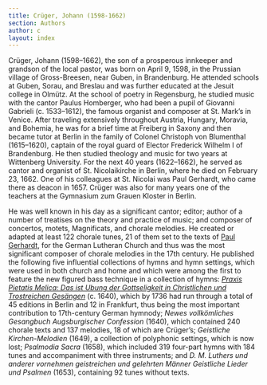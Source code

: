 ```yaml
---
title: Crüger, Johann (1598-1662)
section: Authors
author: c
layout: index
---
```


Crüger, Johann (1598–1662), the son of a prosperous innkeeper and grandson of the local pastor, was born on April 9, 1598, in the Prussian village of Gross-Breesen, near Guben, in Brandenburg. He attended schools at Guben, Sorau, and Breslau and was further educated at the Jesuit college in Olmütz. At the school of poetry in Regensburg, he studied music with the cantor Paulus Homberger, who had been a pupil of Giovanni Gabrieli (c. 1533–1612), the famous organist and composer at St. Mark’s in Venice. After traveling extensively throughout Austria, Hungary, Moravia, and Bohemia, he was for a brief time at Freiberg in Saxony and then became tutor at Berlin in the family of Colonel Christoph von Blumenthal (1615–1620), captain of the royal guard of Elector Frederick Wilhelm I of Brandenburg. He then studied theology and music for two years at Wittenberg University. For the next 40 years (1622–1662), he served as cantor and organist of St. Nicolaikirche in Berlin, where he died on February 23, 1662. One of his colleagues at St. Nicolai was Paul Gerhardt, who came there as deacon in 1657. Crüger was also for many years one of the teachers at the Gymnasium zum Grauen Kloster in Berlin.

He was well known in his day as a significant cantor; editor; author of a number of treatises on the theory and practice of music; and composer of concertos, motets, Magnificats, and chorale melodies. He created or adapted at least 122 chorale tunes, 21 of them set to the texts of [Paul Gerhardt](/authors/gerhardt), for the German Lutheran Church and thus was the most significant composer of chorale melodies in the 17th century. He published the following five influential collections of hymns and hymn settings, which were used in both church and home and which were among the first to feature the new figured bass technique in a collection of hymns: *[Praxis Pietatis Melica: Das ist Ubung der Gottseligkeit in Christlichen und Trostreichen Gesängen](/sources/praxis)* (c. 1640), which by 1736 had run through a total of 45 editions in Berlin and 12 in Frankfurt, thus being the most important contribution to 17th-century German hymnody; *Newes vollkömliches Gesangbuch Augsburgischer Confession* (1640), which contained 240 chorale texts and 137 melodies, 18 of which are Crüger’s; *Geistliche Kirchen-Melodien* (1649), a collection of polyphonic settings, which is now lost; *Psalmodia Sacra* (1658), which included 319 four-part hymns with 184 tunes and accompaniment with three instruments; and *D. M. Luthers und anderer vornehmen geistreichen und gelehrten Männer Geistliche Lieder und Psalmen* (1653), containing 92 tunes without texts.


​			
​		